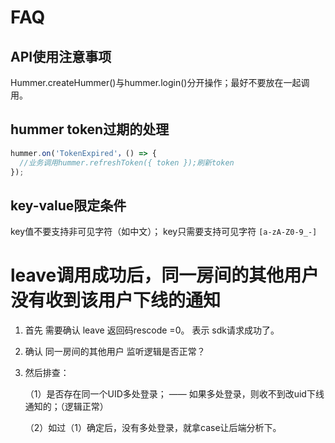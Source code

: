 # FAQ

## API使用注意事项

Hummer.createHummer()与hummer.login()分开操作；最好不要放在一起调用。

## hummer token过期的处理

```javascript
hummer.on('TokenExpired'，() => {
  //业务调用hummer.refreshToken({ token });刷新token
});
```

## key-value限定条件
key值不要支持非可见字符（如中文）； key只需要支持可见字符
`[a-zA-Z0-9_-]`

# leave调用成功后，同一房间的其他用户没有收到该用户下线的通知

1. 首先 需要确认 leave 返回码rescode =0。 表示 sdk请求成功了。 

1.  确认 同一房间的其他用户 监听逻辑是否正常？

1. 然后排查：

    （1）是否存在同一个UID多处登录；
        —— 如果多处登录，则收不到改uid下线通知的；（逻辑正常）

    （2）如过（1）确定后，没有多处登录，就拿case让后端分析下。